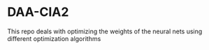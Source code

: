 # DAA-CIA2
This repo deals with optimizing the weights of the neural nets using different optimization algorithms
